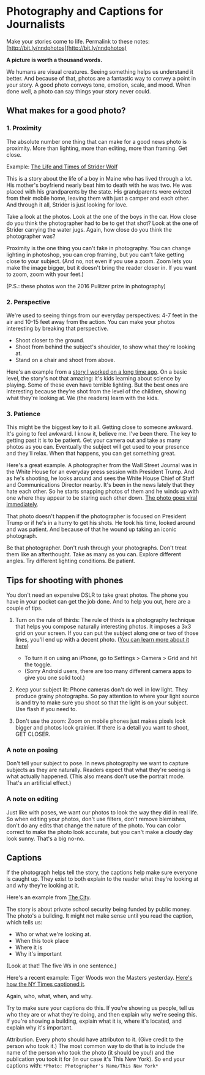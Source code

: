 # Photography and Captions for Journalists
Make your stories come to life.
Permalink to these notes: [http://bit.ly/nndphotos](http://bit.ly/nndphotos)

**A picture is worth a thousand words.**

We humans are visual creatures. Seeing something helps us understand it better. And because of that, photos are a fantastic way to convey a point in your story. A good photo conveys tone, emotion, scale, and mood. When done well, a photo can say things your story never could.

## What makes for a good photo?

### 1. Proximity
The absolute number one thing that can make for a good news photo is proximity. More than lighting, more than editing, more than framing. Get close.

Example: [The Life and Times of Strider Wolf](https://apps.bostonglobe.com/graphics/2015/11/strider/)

This is a story about the life of a boy in Maine who has lived through a lot. His mother's boyfriend nearly beat him to death with he was two. He was placed with his grandparents by the state. His grandparents were evicted from their mobile home, leaving them with just a camper and each other. And through it all, Strider is just looking for love.

Take a look at the photos. Look at the one of the boys in the car. How close do you think the photographer had to be to get that shot? Look at the one of Strider carrying the water jugs. Again, how close do you think the photographer was?

Proximity is the one thing you can't fake in photography. You can change lighting in photoshop, you can crop framing, but you can't fake getting close to your subject. (And no, not even if you use a zoom. Zoom lets you make the image bigger, but it doesn't bring the reader closer in. If you want to zoom, zoom with your feet.)

(P.S.: these photos won the 2016 Pulitzer prize in photography)

### 2. Perspective
We're used to seeing things from our everyday perspectives: 4-7 feet in the air and 10-15 feet away from the action. You can make your photos interesting by breaking that perspective. 

- Shoot closer to the ground. 
- Shoot from behind the subject's shoulder, to show what they're looking at.
- Stand on a chair and shoot from above.

Here's an example from a [story I worked on a long time ago](https://www.dnainfo.com/new-york/20121207/hudson-heights/storefront-science-workshops-let-children-learn-through-exploration/). On a basic level, the story's not that amazing: it's kids learning about science by playing. Some of these even have terrible lighting. But the best ones are interesting because they're shot from the level of the children, showing what they're looking at. We (the readers) learn with the kids.

### 3. Patience
This might be the biggest key to it all. Getting close to someone awkward. It's going to feel awkward. I know it, believe me. I've been there. The key to getting past it is to be patient. Get your camera out and take as many photos as you can. Eventually the subject will get used to your presence and they'll relax. When that happens, you can get something great.

Here's a great example. A photographer from the Wall Street Journal was in the White House for an everyday press session with President Trump. And as he's shooting, he looks around and sees the White House Chief of Staff and Communications Director nearby. It's been in the news lately that they hate each other. So he starts snapping photos of them and he winds up with one where they appear to be staring each other down. [The photo goes viral immediately](http://time.com/4877327/anthony-scaramucci-reince-priebus-photograph/).

That photo doesn't happen if the photographer is focused on President Trump or if he's in a hurry to get his shots. He took his time, looked around and was patient. And because of that he wound up taking an iconic photograph.

Be that photographer. Don't rush through your photographs. Don't treat them like an afterthought. Take as many as you can. Explore different angles. Try different lighting conditions.  Be patient.

## Tips for shooting with phones
You don't need an expensive DSLR to take great photos. The phone you have in your pocket can get the job done. And to help you out, here are a couple of tips.

1. Turn on the rule of thirds: The rule of thirds is a photography technique that helps you compose naturally interesting photos. It imposes a 3x3 grid on your screen. If you can put the subject along one or two of those lines, you'll end up with a decent photo.  ([You can learn more about it here](https://www.photographymad.com/pages/view/rule-of-thirds))
	- To turn it on using an iPhone, go to Settings > Camera > Grid and hit the toggle.
	- (Sorry Android users, there are too many different camera apps to give you one solid tool.)

2. Keep your subject lit: Phone cameras don't do well in low light. They produce grainy photographs. So pay attention to where your light source is and try to make sure you shoot so that the light is on your subject. Use flash if you need to.
3. Don't use the zoom: Zoom on mobile phones just makes pixels look bigger and photos look grainier. If there is a detail you want to shoot, GET CLOSER.

### A note on posing
Don't tell your subject to pose. In news photography we want to capture subjects as they are naturally. Readers expect that what they're seeing is what actually happened. (This also means don't use the portrait mode. That's an artificial effect.)

### A note on editing
Just like with poses, we want our photos to look the way they did in real life. So when editing your photos, don't use filters, don't remove blemishes, don't do any edits that change the nature of the photo. You can color correct to make the photo look accurate, but you can't make a cloudy day look sunny. That's a big no-no.

## Captions
If the photograph helps tell the story, the captions help make sure everyone is caught up. They exist to both explain to the reader what they're looking at and why they're looking at it.

Here's an example from [The City](https://thecity.nyc/2019/04/public-funding-of-private-school-security-rises-by-millions.html).

The story is about private school security being funded by public money. The photo's a building. It might not make sense until you read the caption, which tells us:

  - Who or what we're looking at.
  - When this took place
  - Where it is
  - Why it's important

(Look at that! The five Ws in one sentence.)

Here's a recent example: Tiger Woods won the Masters yesterday. [Here's how the NY Times captioned it](https://www.nytimes.com/2019/04/14/sports/tiger-woods-wins-masters.html).

Again, who, what, when, and why.

Try to make sure your captions do this. If you're showing us people, tell us who they are or what they're doing, and then explain why we're seeing this. If you're showing a building, explain what it is, where it's located, and explain why it's important.

Attribution. Every photo should have attributon to it. (Give credit to the person who took it.) The most common way to do that is to include the name of the person who took the photo (it should be you!) and the publication you took it for (in our case it's This New York). So end your captions with:
`*Photo: Photographer's Name/This New York*`